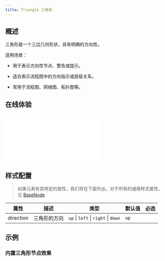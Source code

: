 ```yaml
---
title: Triangle 三角形
---
```


## 概述

三角形是一个三边几何形状，具有明确的方向性。

适用场景：

- 用于表示方向性节点、警告或提示。

- 适合表示流程图中的方向指示或层级关系。

- 常用于流程图、网络图、拓扑图等。

## 在线体验

<embed src="@/common/api/elements/nodes/triangle.md"></embed>

## 样式配置

> 如果元素有其特定的属性，我们将在下面列出。对于所有的通用样式属性，见 [BaseNode](/manual/element/node/build-in/base-node)

| 属性      | 描述         | 类型                                | 默认值 | 必选 |
| --------- | ------------ | ----------------------------------- | ------ | ---- |
| direction | 三角形的方向 | `up` \| `left` \| `right` \| `down` | `up`   |

## 示例

### 内置三角形节点效果

<Playground path="element/node/demo/triangle.js" rid="default-triangle-node"></Playground>
